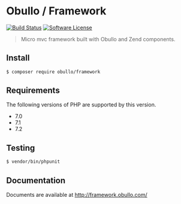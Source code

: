 
# Obullo / Framework

[![Build Status](https://travis-ci.org/obullo/Framework.svg?branch=master)](https://travis-ci.org/obullo/Framework)
[![Software License](https://img.shields.io/badge/license-MIT-brightgreen.svg)](LICENSE.md)

> Micro mvc framework built with Obullo and Zend components.

## Install

``` bash
$ composer require obullo/framework
```

## Requirements

The following versions of PHP are supported by this version.

* 7.0
* 7.1
* 7.2

## Testing

``` bash
$ vendor/bin/phpunit
```

## Documentation

Documents are available at <a href="http://framework.obullo.com/">http://framework.obullo.com/</a>
